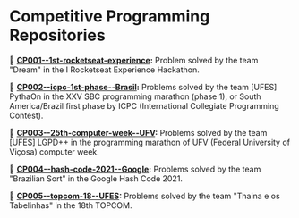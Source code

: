 # Competitive Programming Repositories

🎈 **[CP001--1st-rocketseat-experience](https://github.com/GabrielMotaBLima/CP001--1st-rocketseat-experience):** Problem solved by the team "Dream" in the I Rocketseat Experience Hackathon.

🎈 **[CP002--icpc-1st-phase--Brasil](https://github.com/GabrielMotaBLima/CP002--icpc-1st-phase--Brasil):** Problems solved by the team [UFES] PythaOn in the XXV SBC programming marathon (phase 1), or South America/Brazil first phase by ICPC (International Collegiate Programming Contest).

🎈 **[CP003--25th-computer-week--UFV](https://github.com/GabrielMotaBLima/CP003--25th-computer-week--UFV):** Problems solved by the team [UFES] LGPD++ in the programming marathon of UFV (Federal University of Viçosa) computer week.

🎈 **[CP004--hash-code-2021--Google](https://github.com/GabrielMotaBLima/CP004--hash-code-2021--Google):** Problems solved by the team "Brazilian Sort" in the Google Hash Code 2021.

🎈 **[CP005--topcom-18--UFES](https://github.com/GabrielMotaBLima/CP005--topcom-18):** Problems solved by the team "Thaina e os Tabelinhas" in the 18th TOPCOM.
